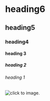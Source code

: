 # heading6
## heading5
### heading4
#### heading 3
##### heading 2
###### heading 1


![click to image.](https://learn.microsoft.com/en-us/training/azure-devops/shared/media/mara.png)
